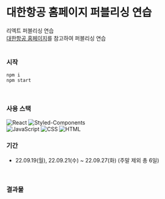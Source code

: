 # 대한항공 홈페이지 퍼블리싱 연습
리엑트 퍼블리싱 연습 <br/>
[대한항공 홈페이지](https://www.koreanair.com/)를 참고하여 퍼블리싱 연습 <br/>
<br/>

### 시작
```
npm i
npm start
```
<br/>

### 사용 스택

![React](https://img.shields.io/badge/React-0088CC?style=for-the-badge&logo=React&logoColor=white)
![Styled-Components](https://img.shields.io/badge/Styled--Components-DB7093?style=for-the-badge&logo=styled-components&logoColor=white)
<br/>
![JavaScript](https://img.shields.io/badge/JavaScript-d99a26?style=for-the-badge&logo=JavaScript&logoColor=white)
![CSS](https://img.shields.io/badge/CSS-1572B6?style=for-the-badge&logo=CSS3&logoColor=white)
![HTML](https://img.shields.io/badge/HTML-E34F26?style=for-the-badge&logo=HTML5&logoColor=white)
<br/>

### 기간
* 22.09.19(월), 22.09.21(수) ~ 22.09.27(화) (주말 제외 총 6일)
<br/>

### 결과물
